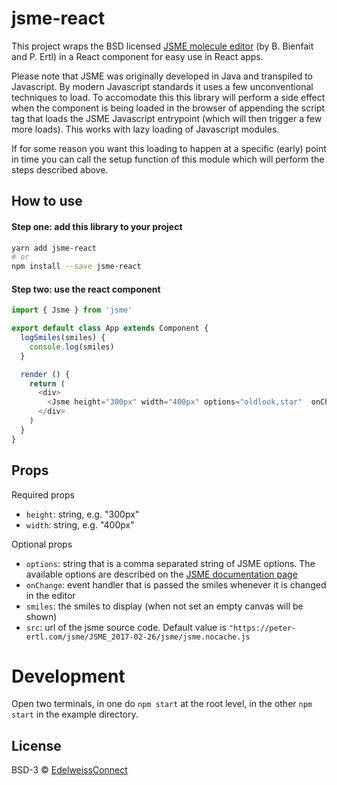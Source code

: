 # jsme-react

This project wraps the BSD licensed [JSME molecule editor](https://peter-ertl.com/jsme/) (by B. Bienfait and P. Ertl) in a React component for easy use in React apps.

Please note that JSME was originally developed in Java and transpiled to Javascript. By modern Javascript standards it uses a few unconventional techniques to load. To accomodate this this library will perform a side effect when the component is being loaded in the browser of appending the script tag that loads the JSME Javascript entrypoint (which will then trigger a few more loads). This works with lazy loading of Javascript modules.

If for some reason you want this loading to happen at a specific (early) point in time you can call the setup function of this module which will perform the steps described above.

## How to use

#### Step one: add this library to your project

```bash
yarn add jsme-react
# or
npm install --save jsme-react
```

#### Step two: use the react component

```javascript
import { Jsme } from 'jsme'

export default class App extends Component {
  logSmiles(smiles) {
    console.log(smiles)
  }

  render () {
    return (
      <div>
        <Jsme height="300px" width="400px" options="oldlook,star"  onChange={this.logSmiles}/>
      </div>
    )
  }
}
```

## Props

Required props

* `height`: string, e.g. "300px"
* `width`: string, e.g. "400px"

Optional props
* `options`: string that is a comma separated string of JSME options. The available options are described on the [JSME documentation page](https://peter-ertl.com/jsme/JSME_2017-02-26/doc.html#JSME_API)
* `onChange`: event handler that is passed the smiles whenever it is changed in the editor
* `smiles`: the smiles to display (when not set an empty canvas will be shown)
* `src`: url of the jsme source code. Default value is `"https://peter-ertl.com/jsme/JSME_2017-02-26/jsme/jsme.nocache.js`


# Development

Open two terminals, in one do `npm start` at the root level, in the other `npm start` in the example directory.


## License

BSD-3 © [EdelweissConnect](https://github.com/douglasconnect)
